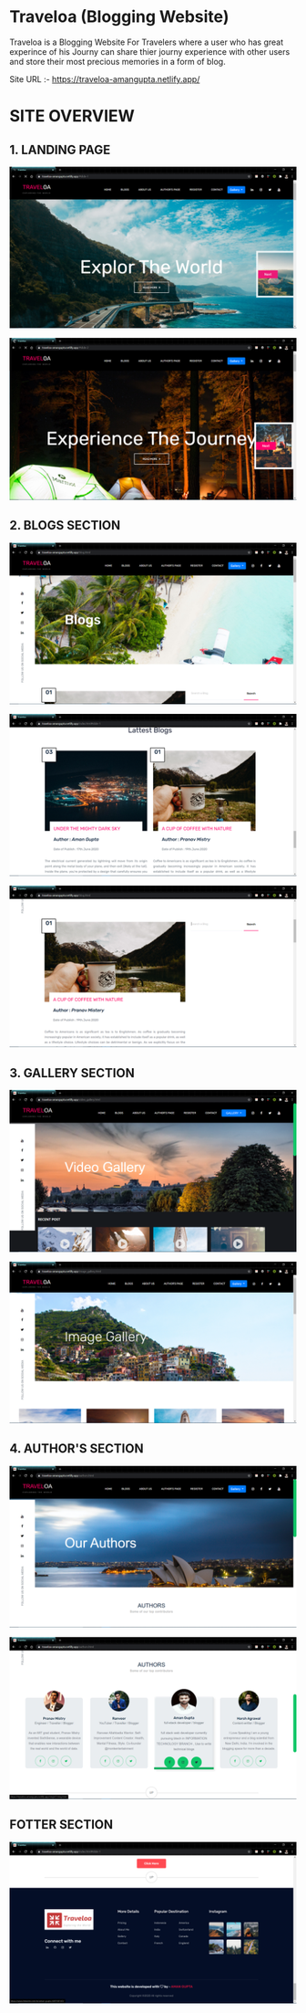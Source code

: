 # Traveloa (Blogging Website)
Traveloa is a Blogging Website For Travelers 
where a user who has great experince of his Journy 
can share thier journy experience with other users and 
store their most precious memories in a form of blog.


Site URL :- https://traveloa-amangupta.netlify.app/


# SITE OVERVIEW

## 1. LANDING PAGE

![img1](/site_overview/1.png)

![img1](/site_overview/2.png)

## 2. BLOGS SECTION


![img1](/site_overview/3.png)

![img1](/site_overview/10.png)

![img1](/site_overview/4.png)


## 3. GALLERY SECTION

![img1](/site_overview/7.png)

![img1](/site_overview/8.png)

## 4. AUTHOR'S SECTION

![img1](/site_overview/5.png)


![img1](/site_overview/6.png)

## FOTTER SECTION
![img1](/site_overview/11.png)
